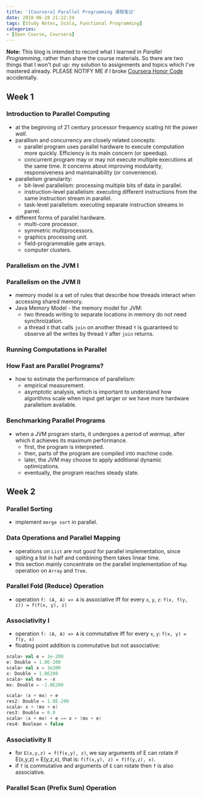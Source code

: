 ```yaml
---
title: '[Coursera] Parallel Programming 课程笔记'
date: 2018-06-28 21:22:24
tags: [Study Notes, Scala, Functional Programming]
categories:
- [Open Course, Coursera]
---
```


**Note:**
This blog is intended to record what I learned in *Parallel Programming*, rather than share the course materials. So there are two things that I won't put up: my solution to assignments and topics which I've mastered already.
PLEASE NOTIFY ME if I broke [Coursera Honor Code](https://learner.coursera.help/hc/en-us/articles/209818863-Coursera-Honor-Code) accidentally.

## Week 1

### Introduction to Parallel Computing

- at the beginning of 21 century processor frequency scaling hit the *power wall*.
- parallism and concurrency are closely related concepts:
    - parallel program uses parallel hardware to execute computation more quickly. Efficiency is its main concern (or speedup).
    - concurrent program may or may not execute multiple executions at the same time. It concerns about improving modularity, responsiveness and maintainability (or convenience).
- parallelism granularity:
    - bit-level parallelism: processing multiple bits of data in parallel.
    - instruction-level parallelism: executing different instructions from the same instruction stream in parallel.
    - task-level parallelism: executing separate instruction streams in parrel.
- different forms of parallel hardware.
    - multi-core processor.
    - symmetric multiprocessors.
    - graphics processing unit.
    - field-programmable gate arrays.
    - computer clusters.

### Parallelism on the JVM I

### Parallelism on the JVM II

- memory model is a set of rules that describe how threads interact when accessing shared memory.
- Java Memory Model - the memory model for JVM:
    - two threads writing to separate locations in memory do not need synchroization.
    - a thread `X` that calls `join` on another thread `Y` is guaranteed to observe all the writes by thread `Y` after `join` returns.

### Running Computations in Parallel

### How Fast are Parallel Programs?

- how to estimate the performance of parallelism:
    - empirical measurement.
    - asymptotic analysis, which is important to understand how algorithms scale when input get larger or we have more hardware parallelism available.

### Benchmarking Parallel Programs

- when a JVM program starts, it undergoes a period of *warmup*, after which it achieves its maximum performance.
    - first, the program is interpreted.
    - then, parts of the program are compiled into machine code.
    - later, the JVM may choose to apply additional dynamic optimizations.
    - eventually, the program reaches steady state.

## Week 2

### Parallel Sorting

- implement `merge sort` in parallel.

### Data Operations and Parallel Mapping

- operations on `List` are not good for parallel implementation, since spliting a list in half and combining them takes linear time.
- this section mainly concentrate on the parallel implementation of `Map` operation on `Array` and `Tree`.

### Parallel Fold (Reduce) Operation

- operation `f: (A, A) => A` is associative iff for every `x`, `y`, `z`: `f(x, f(y, z)) = f(f(x, y), z)`

### Associativity I

- operation `f: (A, A) => A` is commutative iff for every `x`, `y`: `f(x, y) = f(y, x)`
- floating point addition is commutative but not associative:
``` scala
scala> val e = 1e-200
e: Double = 1.0E-200
scala> val x = 1e200
x: Double = 1.0E200
scala> val mx = -x
mx: Double = -1.0E200

scala> (x + mx) + e
res2: Double = 1.0E-200
scala> x + (mx + e)
res3: Double = 0.0
scala> (x + mx) + e == x + (mx + e)
res4: Boolean = false
```

### Associativity II

- for `E(x,y,z) = f(f(x,y), z)`, we say arguments of E can rotate if E(x,y,z) = E(y,z,x), that is: `f(f(x,y), z) = f(f(y,z), x)`.
- if `f` is commutative and arguments of `E` can rotate then `f` is also associative.

### Parallel Scan (Prefix Sum) Operation
